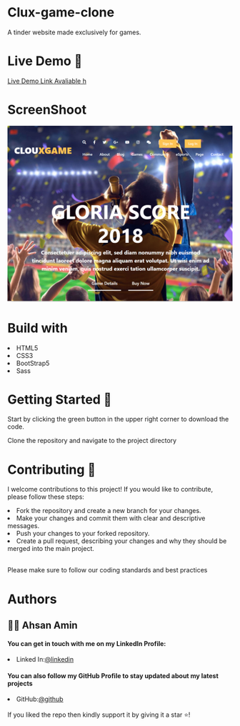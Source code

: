 # Clux-game-clone
A tinder website made exclusively for games.
<br>

# Live Demo 🎥
<a href="https://ahsan-amin.github.io/Clux-game-clone/">Live Demo Link Avaliable h</a>

# ScreenShoot
<img src="./images/screenshot.png">



# Build with
  <li>
    HTML5
  </li>
    <li>
    CSS3
  </li>
    <li>
    BootStrap5
  </li>
      <li>
   Sass
  </li>
  
  
# Getting Started 🚀

Start by clicking the green button in the upper right corner to download the code.

Clone the repository and navigate to the project directory
   
# Contributing 🤝

I welcome contributions to this project! If you would like to contribute, please follow these steps:

 <li> Fork the repository and create a new branch for your changes. </li>
  <li> Make your changes and commit them with clear and descriptive messages.  </li>
  <li>Push your changes to your forked repository.   </li>
  <li>Create a pull request, describing your changes and why they should be merged into the main project.  </li>
  <br>

Please make sure to follow our coding standards and best practices

# Authors 
<h2>🧑🏻 Ahsan Amin </h2>
            <h4>You can get in touch with me on my LinkedIn Profile:</h4>
            <li >
				<label>Linked In:<label><a href="https://www.linkedin.com/in/ahsan-amin-/">@linkedin</a>
			</li>
            <h4>You can also follow my GitHub Profile to stay updated about my latest projects</h4>
			<li >
				<label>GitHub:<label><a href="https://github.com/Ahsan-Amin">@github</a>
			</li>
		<br>
 If you liked the repo then kindly support it by giving it a star ⭐!
